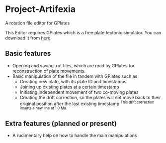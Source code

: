 # Project-Artifexia
A rotation file editor for GPlates

This Editor requires GPlates which is a free plate tectonic simulator. You can download it from [here](https://www.gplates.org/download).

## Basic features 

* Opening and saving .rot files, which are read by GPlates for reconstruction of plate movements.
* Basic manipulation of the file in tandem with GPlates such as
  * Creating new plate, with its plate ID and timestamps
  * Joining up existing plates at a certain timestamp
  * Initiating independent movement of two co-moving plates
  * Creating the drift correction, so the plates will not move back to their original position after the last existing timestamp
  <sup>This drift correction inserts a new line at 1.0 Ma.<sup>
  
## Extra features (planned or present)

* A rudimentary help on how to handle the main manipulations

